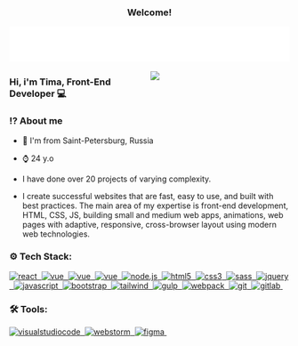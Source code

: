 <h3 align="center">
	Welcome!
	
</h3>
<p align="center">
	<img src="/assets/img/title.svg">
</p>

<img align="right" src="/assets/img/programmer.gif" width="250"/>

### Hi, i'm Tima, Front-End Developer 💻 

### ⁉️ About me 

- 🚩 I'm from Saint-Petersburg, Russia

- ⌚ 24 y.o

- I have done over 20 projects of varying complexity.

- I create successful websites that are fast, easy to use, and built with best practices. The main area of my expertise is front-end development, HTML, CSS, JS, building small and medium web apps, animations, web pages with adaptive, responsive, cross-browser layout using modern web technologies. 


### ⚙️ Tech Stack:


<p>

<a href="#">
 <img alt="react" src="https://img.shields.io/badge/react-FF0000.svg?&style=for-the-badge&logo=react&logoColor=fff&logoWidth=20&labelColor=D00B0B" />&nbsp;
</a>
<a href="#">
<img alt="vue" src="https://img.shields.io/badge/redux(learning)-FF0000.svg?&style=for-the-badge&logo=redux&logoColor=fff&logoWidth=20&labelColor=D00B0B" />&nbsp;
</a>
<a href="#">
<img alt="vue" src="https://img.shields.io/badge/next.js(learning)-FF0000.svg?&style=for-the-badge&logo=nextdotjs&logoColor=fff&logoWidth=20&labelColor=D00B0B" />&nbsp;
</a>
<a href="#">
<img alt="vue" src="https://img.shields.io/badge/react native(learning)-FF0000.svg?&style=for-the-badge&logo=react&logoColor=fff&logoWidth=20&labelColor=D00B0B" />&nbsp;
</a>
<a href="#">
<img alt="node.js" src="https://img.shields.io/badge/node.js-FF0000.svg?&style=for-the-badge&logo=node.js&logoColor=fff&logoWidth=20&labelColor=D00B0B" />&nbsp;
</a>
<a href="#">
<img alt="html5" src="https://img.shields.io/badge/html-FF0000.svg?&style=for-the-badge&logo=html5&logoColor=fff&logoWidth=20&labelColor=D00B0B" />&nbsp;
</a>
<a href="#">
<img alt="css3" src="https://img.shields.io/badge/css-FF0000.svg?&style=for-the-badge&logo=css3&logoColor=fff&logoWidth=20&labelColor=D00B0B" />&nbsp;
</a>
<a href="#">
<img alt="sass" src="https://img.shields.io/badge/sass-FF0000.svg?&style=for-the-badge&logo=sass&logoColor=fff&logoWidth=20&labelColor=D00B0B" />&nbsp;
</a>
<a href="#">
<img alt="jquery" src="https://img.shields.io/badge/jquery-FF0000.svg?&style=for-the-badge&logo=jquery&logoColor=fff&logoWidth=20&labelColor=D00B0B" />&nbsp;
</a>
<a href="#">
<img alt="javascript" src="https://img.shields.io/badge/javascript-FF0000.svg?&style=for-the-badge&logo=javascript&logoColor=fff&logoWidth=20&labelColor=D00B0B" />&nbsp;
</a>
<a href="#">
<img alt="bootstrap" src="https://img.shields.io/badge/bootstrap-FF0000.svg?&style=for-the-badge&logo=bootstrap&logoColor=fff&logoWidth=20&labelColor=D00B0B" />&nbsp;
</a>
<a href="#">
<img alt="tailwind" src="https://img.shields.io/badge/tailwind-FF0000.svg?&style=for-the-badge&logo=tailwindcss&logoColor=fff&logoWidth=20&labelColor=D00B0B" />&nbsp;
</a>
<a href="#">
<img alt="gulp" src="https://img.shields.io/badge/gulp-FF0000.svg?&style=for-the-badge&logo=gulp&logoColor=fff&logoWidth=20&labelColor=D00B0B" />&nbsp;
</a>
<a href="#">
<img alt="webpack" src="https://img.shields.io/badge/webpack-FF0000.svg?&style=for-the-badge&logo=webpack&logoColor=fff&logoWidth=20&labelColor=D00B0B" />&nbsp;
</a>
<a href="#">
<img alt="git" src="https://img.shields.io/badge/git-FF0000.svg?&style=for-the-badge&logo=git&logoColor=fff&logoWidth=20&labelColor=D00B0B" />&nbsp;
</a>
<a href="#">
<img alt="gitlab" src="https://img.shields.io/badge/gitlab-FF0000.svg?&style=for-the-badge&logo=gitlab&logoColor=fff&logoWidth=20&labelColor=D00B0B" />&nbsp;
</a>
</p>

### 🛠️ Tools:

<p>
<a href="#">
<img alt="visualstudiocode" src="https://img.shields.io/badge/visualstudiocode-7B6CDA.svg?&style=for-the-badge&logo=visualstudiocode&logoColor=fff&logoWidth=20&labelColor=6456B7" />&nbsp;
</a>
<a href="#">
<img alt="webstorm" src="https://img.shields.io/badge/webstorm-7B6CDA.svg?&style=for-the-badge&logo=webstorm&logoColor=fff&logoWidth=20&labelColor=6456B7" />&nbsp;
</a>
<a href="#">
<img alt="figma" src="https://img.shields.io/badge/figma-7B6CDA.svg?&style=for-the-badge&logo=figma&logoColor=fff&logoWidth=20&labelColor=6456B7" />&nbsp;
</a>
</p>
<!--
**Tima-Omega/Tima-Omega** is a ✨ _special_ ✨ repository because its `README.md` (this file) appears on your GitHub profile.

Here are some ideas to get you started:

- 🔭 I’m currently working on ...
- 🌱 I’m currently learning ...
- 👯 I’m looking to collaborate on ...
- 🤔 I’m looking for help with ...
- 💬 Ask me about ...
- 📫 How to reach me: ...
- 😄 Pronouns: ...
- ⚡ Fun fact: ...
-->
